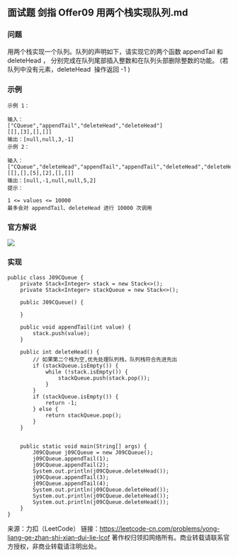 ## 面试题 剑指 Offer09 用两个栈实现队列.md

### 问题

用两个栈实现一个队列。队列的声明如下，请实现它的两个函数 appendTail 和 deleteHead ，
分别完成在队列尾部插入整数和在队列头部删除整数的功能。
(若队列中没有元素，deleteHead  操作返回 -1 )

### 示例

```
示例 1：

输入：
["CQueue","appendTail","deleteHead","deleteHead"]
[[],[3],[],[]]
输出：[null,null,3,-1]
示例 2：

输入：
["CQueue","deleteHead","appendTail","appendTail","deleteHead","deleteHead"]
[[],[],[5],[2],[],[]]
输出：[null,-1,null,null,5,2]
提示：

1 <= values <= 10000
最多会对 appendTail、deleteHead 进行 10000 次调用
```

### 官方解说

![](https://assets.leetcode-cn.com/solution-static/jianzhi_09/jianzhi_9.gif)

### 实现

```
public class J09CQueue {
    private Stack<Integer> stack = new Stack<>();
    private Stack<Integer> stackQueue = new Stack<>();

    public J09CQueue() {

    }

    public void appendTail(int value) {
        stack.push(value);
    }

    public int deleteHead() {
        // 如果第二个栈为空,优先处理队列栈，队列栈符合先进先出
        if (stackQueue.isEmpty()) {
            while (!stack.isEmpty()) {
                stackQueue.push(stack.pop());
            }
        }
        if (stackQueue.isEmpty()) {
            return -1;
        } else {
            return stackQueue.pop();
        }
    }


    public static void main(String[] args) {
        J09CQueue j09CQueue = new J09CQueue();
        j09CQueue.appendTail(1);
        j09CQueue.appendTail(2);
        System.out.println(j09CQueue.deleteHead());
        j09CQueue.appendTail(3);
        j09CQueue.appendTail(4);
        System.out.println(j09CQueue.deleteHead());
        System.out.println(j09CQueue.deleteHead());
        System.out.println(j09CQueue.deleteHead());
    }
}
```

来源：力扣（LeetCode）
链接：https://leetcode-cn.com/problems/yong-liang-ge-zhan-shi-xian-dui-lie-lcof
著作权归领扣网络所有。商业转载请联系官方授权，非商业转载请注明出处。
